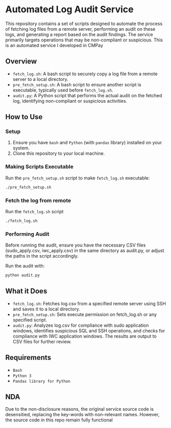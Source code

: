 # Automated Log Audit Service

This repository contains a set of scripts designed to automate the process of fetching log files from a remote server, performing an audit on these logs, and generating a report based on the audit findings. The service primarily targets operations that may be non-compliant or suspicious. This is an automated service I developed in CMPay

## Overview
- `fetch_log.sh`: A bash script to securely copy a log file from a remote server to a local directory.
- `pre_fetch_setup.sh`: A bash script to ensure another script is executable, typically used before `fetch_log.sh`.
- `audit.py`: A Python script that performs the actual audit on the fetched log, identifying non-compliant or suspicious activities.

## How to Use

### Setup

1. Ensure you have `bash` and `Python` (with `pandas` library) installed on your system.
2. Clone this repository to your local machine.

### Making Scripts Executable

Run the `pre_fetch_setup.sh` script to make `fetch_log.sh` executable:

```bash
./pre_fetch_setup.sh
```

### Fetch the log from remote

Run the `fetch_log.sh` script

```bash
./fetch_log.sh
```

### Performing Audit
Before running the audit, ensure you have the necessary CSV files (sudo_apply.csv, iwc_apply.csv) in the same directory as audit.py, or adjust the paths in the script accordingly.

Run the audit with:
```bash
python audit.py
```

## What it Does
- `fetch_log.sh`: Fetches log.csv from a specified remote server using SSH and saves it to a local directory.
- `pre_fetch_setup.sh`: Sets execute permission on fetch_log.sh or any specified script.
- `audit.py`: Analyzes log.csv for compliance with sudo application windows, identifies suspicious SQL and SSH operations, and checks for compliance with IWC application windows. The results are output to CSV files for further review.


## Requirements
- `Bash`
- `Python 3`
- `Pandas library for Python`

## NDA
Due to the non-disclosure reasons, the original service source code is desensitied, replacing the key-words with non-relevant names. However, the source code in this repo remain fully functional
